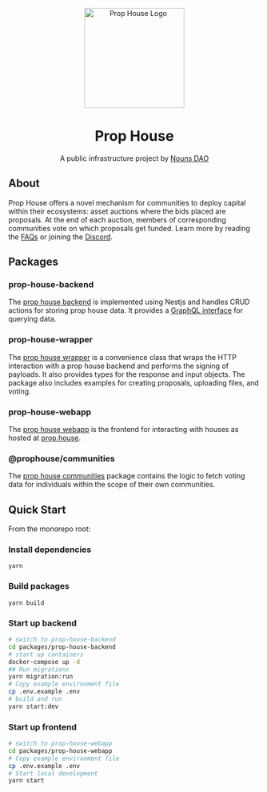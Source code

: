 <div align="center">
  <p align="center">
    <a href="https://prop.house/" target="blank"><img src="https://i.imgur.com/tPLjLwA.png" width="200" alt="Prop House Logo" /></a>
  </p>
  <h1>Prop House</h1>
  <p>A public infrastructure project by <a href="https://nouns.wtf/" target="blank">Nouns DAO</a></p>
</div>

## About

Prop House offers a novel mechanism for communities to deploy capital within their ecosystems: asset auctions where the bids placed are proposals. At the end of each auction, members of corresponding communities vote on which proposals get funded. Learn more by reading the [FAQs](https://prop.house/faq) or joining the [Discord](https://discord.gg/SKPzM8GHts).

## Packages

### prop-house-backend

The [prop house backend](https://github.com/cryptoseneca/prop-house/tree/master/packages/prop-house-backend) is implemented using Nestjs and handles CRUD actions for storing prop house data. It provides a [GraphQL interface](https://prod.backend.prop.house/graphql) for querying data.

### prop-house-wrapper

The [prop house wrapper](https://github.com/cryptoseneca/prop-house/tree/master/packages/prop-house-wrapper) is a convenience class that wraps the HTTP interaction with a prop house backend and performs the signing of payloads. It also provides types for the response and input objects. The package also includes examples for creating proposals, uploading files, and voting.

### prop-house-webapp

The [prop house webapp](https://github.com/cryptoseneca/prop-house/tree/master/packages/prop-house-webapp) is the frontend for interacting with houses as hosted at [prop.house](https://prop.house).

### @prophouse/communities

The [prop house communities](https://github.com/cryptoseneca/prop-house/tree/master/packages/@prophouse/communities) package contains the logic to fetch voting data for individuals within the scope of their own communities.

## Quick Start

From the monorepo root:

### Install dependencies

```
yarn
```

### Build packages

```
yarn build
```

### Start up backend

```sh
# switch to prop-house-backend
cd packages/prop-house-backend
# start up containers
docker-compose up -d
## Run migrations
yarn migration:run
# Copy example environment file
cp .env.example .env
# build and run
yarn start:dev
```

### Start up frontend

```sh
# switch to prop-house-webapp
cd packages/prop-house-webapp
# Copy example environment file
cp .env.example .env
# Start local development
yarn start
```
